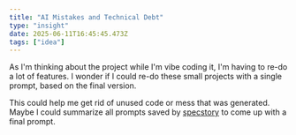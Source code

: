 ```yaml
---
title: "AI Mistakes and Technical Debt"
type: "insight"
date: 2025-06-11T16:45:45.473Z
tags: ["idea"]
---
```


As I'm thinking about the project while I'm vibe coding it, I'm having to re-do a lot of features. I wonder if I could re-do these small projects with a single prompt, based on the final version. 

This could help me get rid of unused code or mess that was generated. Maybe I could summarize all prompts saved by [specstory](https://specstory.com/) to come up with a final prompt. 